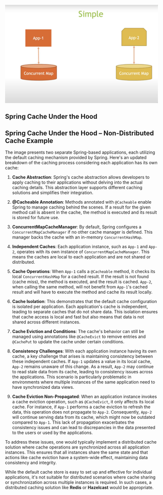 ![Cacheable Default](../cacheable-default/src/main/resources/static/cacheable-default.png)

## Spring Cache Under the Hood
## Spring Cache Under the Hood – Non-Distributed Cache Example

The image presents two separate Spring-based applications, each utilizing the default caching mechanism provided by Spring. Here's an updated breakdown of the caching process considering each application has its own cache:

1. **Cache Abstraction**: Spring's cache abstraction allows developers to apply caching to their applications without delving into the actual caching details. This abstraction layer supports different caching solutions and simplifies their integration.

2. **@Cacheable Annotation**: Methods annotated with `@Cacheable` enable Spring to manage caching behind the scenes. If a result for the given method call is absent in the cache, the method is executed and its result is stored for future use.

3. **ConcurrentMapCacheManager**: By default, Spring configures a `ConcurrentMapCacheManager` if no other cache manager is defined. This manager backs the cache with an in-memory `ConcurrentHashMap`.

4. **Independent Caches**: Each application instance, such as `App-1` and `App-2`, operates with its own instance of `ConcurrentMapCacheManager`. This means the caches are local to each application and are not shared or distributed.

5. **Cache Operations**: When `App-1` calls a `@Cacheable` method, it checks its local `ConcurrentHashMap` for a cached result. If the result is not found (cache miss), the method is executed, and the result is cached. `App-2`, when calling the same method, will not benefit from `App-1`'s cached result and will have to execute the method and cache its result locally.

6. **Cache Isolation**: This demonstrates that the default cache configuration is isolated per application. Each application's cache is independent, leading to separate caches that do not share data. This isolation ensures that cache access is local and fast but also means that data is not shared across different instances.

7. **Cache Eviction and Conditions**: The cache's behavior can still be managed using annotations like `@CacheEvict` to remove entries and `@CachePut` to update the cache under certain conditions.

8. **Consistency Challenges**: With each application instance having its own cache, a key challenge that arises is maintaining consistency between these independent caches. 
If `App-1` updates a value in its local cache, `App-2` remains unaware of this change. As a result, `App-2` may continue to read stale data from its cache, leading to consistency issues across the applications. 
This scenario is particularly problematic in environments where multiple instances of the same application need to have synchronized data views.

9. **Cache Eviction Non-Propagated**: When an application instance invokes a cache eviction operation, such as `@CacheEvict`, it only affects its local cache. 
For instance, if `App-1` performs a cache eviction to refresh the data, this operation does not propagate to `App-2`. Consequently, `App-2` will continue serving data from its cache, which might now be outdated compared to `App-1`. 
This lack of propagation exacerbates the consistency issues and can lead to discrepancies in the data presented to the users or used by the applications.

To address these issues, one would typically implement a distributed cache solution where cache operations are synchronized across all application instances. 
This ensures that all instances share the same state and that actions like cache eviction have a system-wide effect, maintaining data consistency and integrity.

While the default cache store is easy to set up and effective for individual applications, it's not suitable for distributed scenarios where cache sharing or synchronization across multiple instances is required. 
In such cases, a distributed caching solution like **Redis** or **Hazelcast** would be appropriate.
